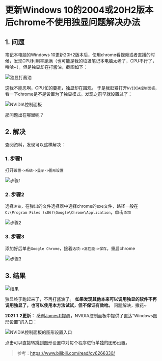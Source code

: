 # 更新Windows 10的2004或20H2版本后chrome不使用独显问题解决办法

## 1. 问题

笔记本电脑的Windows 10更新20H2版本后，使用chrome看视频或者直播的时候，发现CPU利用率跑满（也可能是我的垃圾笔记本电脑太老了，CPU不行了，哈哈~），但是独显却在打酱油，截图如下：

![独显打酱油](https://upload-images.jianshu.io/upload_images/6411513-a0470932955eedbf.png?imageMogr2/auto-orient/strip%7CimageView2/2/w/1240)

这我不能忍啊，CPU忙的要死，独显却在围观。
于是我赶紧打开```NVIDIA控制面板```，看一下chrome是不是设置为了独显模式。发现之前早就设置过了：

![NVIDIA控制面板](https://upload-images.jianshu.io/upload_images/6411513-010b018d2dd9710c.png?imageMogr2/auto-orient/strip%7CimageView2/2/w/1240)

那问题出在哪里呢？

## 2. 解决

查阅资料，发现可以这样解决：

### 1. 步骤1

打开```设置->系统->显示->图形设置```

![步骤1](https://upload-images.jianshu.io/upload_images/6411513-8f31387838d51b9b.png?imageMogr2/auto-orient/strip%7CimageView2/2/w/1240)

### 2. 步骤2

选择```浏览```，在弹出的文件选择器中选择chrome的exe文件，路径一般在```C:\Program Files (x86)\Google\Chrome\Application```，单击```添加```

![步骤2](https://upload-images.jianshu.io/upload_images/6411513-101548510d41e74d.png?imageMogr2/auto-orient/strip%7CimageView2/2/w/1240)

### 3. 步骤3

添加好后单击```Google Chrome```，接着```选项->高性能->保存```，重启chrome

![步骤3](https://upload-images.jianshu.io/upload_images/6411513-d1966b711a545214.png?imageMogr2/auto-orient/strip%7CimageView2/2/w/1240)

## 3. 结果

![结果](https://upload-images.jianshu.io/upload_images/6411513-d60fb6e0140ad71f.png?imageMogr2/auto-orient/strip%7CimageView2/2/w/1240)

独显终于跑起来了，不再打酱油了。
**如果发现其他本来可以调用独显的软件不再调用独显了，也可以使用本方法试试，但不保证有效哈。**
问题解决，撒花~

**2021.1.2更新：**
感谢[JamesTt](https://www.jianshu.com/u/3e7929dbf483)提醒，NVIDIA控制面板中提供了直达“Windows图形设置”的入口：

![NVIDIA控制面板的图形设置入口](https://upload-images.jianshu.io/upload_images/6411513-906e5aad9c7abf86.png?imageMogr2/auto-orient/strip%7CimageView2/2/w/1240)

点击可以直接转跳到图形设置中对每个程序进行单独的图形设置。

> 参考：<https://www.bilibili.com/read/cv6266330/>
